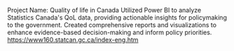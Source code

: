 Project Name: Quality of life in Canada
Utilized Power BI to analyze Statistics Canada's QoL data, providing actionable insights for policymaking to the government. Created comprehensive reports and visualizations to enhance evidence-based decision-making and inform policy priorities.  
https://www160.statcan.gc.ca/index-eng.htm
